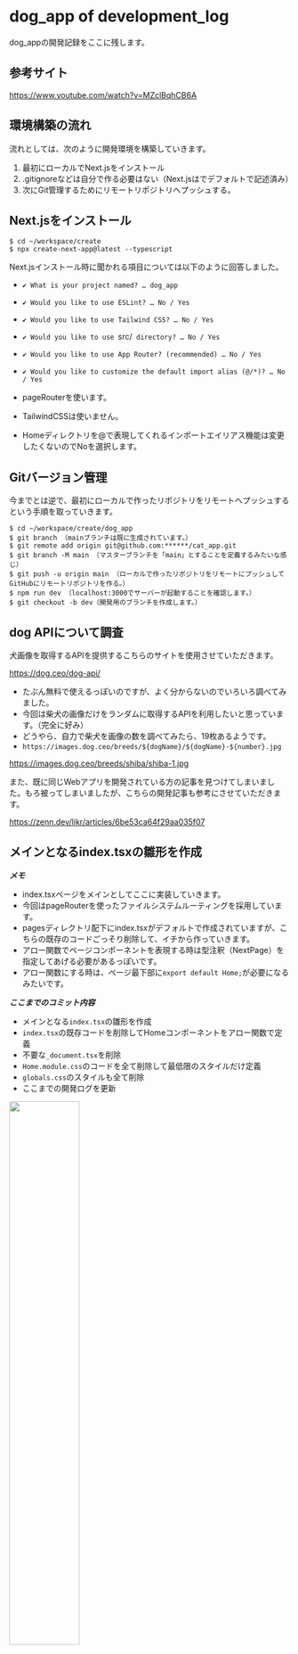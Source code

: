 # dog_app of development_log

dog_appの開発記録をここに残します。


## 参考サイト

https://www.youtube.com/watch?v=MZclBqhCB6A



## 環境構築の流れ

流れとしては、次のように開発環境を構築していきます。

1. 最初にローカルでNext.jsをインストール
2. .gitignoreなどは自分で作る必要はない（Next.jsはでデフォルトで記述済み）
3. 次にGit管理するためにリモートリポジトリへプッシュする。


## Next.jsをインストール

```terminal
$ cd ~/workspace/create
$ npx create-next-app@latest --typescript
```

Next.jsインストール時に聞かれる項目については以下のように回答しました。

- `✔ What is your project named? … dog_app`
- `✔ Would you like to use ESLint? … No / Yes`
- `✔ Would you like to use Tailwind CSS? … No / Yes`
- `✔ Would you like to use `src/` directory? … No / Yes`
- `✔ Would you like to use App Router? (recommended) … No / Yes`
- `✔ Would you like to customize the default import alias (@/*)? … No / Yes`

- pageRouterを使います。
- TailwindCSSは使いません。
- Homeディレクトリを@で表現してくれるインポートエイリアス機能は変更したくないのでNoを選択します。




## Gitバージョン管理

今までとは逆で、最初にローカルで作ったリポジトリをリモートへプッシュするという手順を取っていきます。

```terminal
$ cd ~/workspace/create/dog_app
$ git branch （mainブランチは既に生成されています。）
$ git remote add origin git@github.com:******/cat_app.git
$ git branch -M main （マスターブランチを「main」とすることを定義するみたいな感じ）
$ git push -u origin main （ローカルで作ったリポジトリをリモートにプッシュしてGitHubにリモートリポジトリを作る。）
$ npm run dev （localhost:3000でサーバーが起動することを確認します。）
$ git checkout -b dev（開発用のブランチを作成します。）
```


## dog APIについて調査

犬画像を取得するAPIを提供するこちらのサイトを使用させていただきます。

https://dog.ceo/dog-api/


- たぶん無料で使えるっぽいのですが、よく分からないのでいろいろ調べてみました。
- 今回は柴犬の画像だけをランダムに取得するAPIを利用したいと思っています。（完全に好み）
- どうやら、自力で柴犬を画像の数を調べてみたら、19枚あるようです。
- `https://images.dog.ceo/breeds/${dogName}/${dogName}-${number}.jpg`

https://images.dog.ceo/breeds/shiba/shiba-1.jpg

また、既に同じWebアプリを開発されている方の記事を見つけてしまいました。もろ被ってしまいましたが、こちらの開発記事も参考にさせていただきます。

https://zenn.dev/likr/articles/6be53ca64f29aa035f07


## メインとなるindex.tsxの雛形を作成

***メモ***

- index.tsxページをメインとしてここに実装していきます。
- 今回はpageRouterを使ったファイルシステムルーティングを採用しています。
- pagesディレクトリ配下にindex.tsxがデフォルトで作成されていますが、こちらの既存のコードごっそり削除して、イチから作っていきます。
- アロー関数でページコンポーネントを表現する時は型注釈（NextPage）を指定してあげる必要があるっぽいです。
- アロー関数にする時は、ページ最下部に`export default Home;`が必要になるみたいです。


***ここまでのコミット内容***

- メインとなる`index.tsx`の雛形を作成
- `index.tsx`の既存コードを削除してHomeコンポーネントをアロー関数で定義
- 不要な`_document.tsx`を削除
- `Home.module.css`のコードを全て削除して最低限のスタイルだけ定義
- `globals.css`のスタイルも全て削除
- ここまでの開発ログを更新


<img src="https://qiita-image-store.s3.ap-northeast-1.amazonaws.com/0/3486945/83ec94a4-fb6e-7b80-7ff2-76c689774a7d.jpeg" alt="" width=50% height=50%>


***参考記事***

https://typescriptbook.jp/tutorials/nextjs


## Dog APIを取得する実装

続いて、DogApiによる画像取得の機能を実装します。

### ***柴犬の画像は19枚しかなかった***

- このAPIの使い方がよく分からないので、自力で画像枚数を調べたところ、柴犬画像のidは`1~19`までであることがわかった。
- これをもとに1〜19までのidをランダムで生成する関数`const random`を定義しました。
- いったん`console.log`で出力してみます。
- 場所はいったん、Homeページコンポーネントの外に配置しました。
- メソッド`Math.random`は0未満の小数点以下の数値をランダムで生成するJavaScriptの標準メソッド。
- メソッド`Math.floor`は小数点以下の数値を整数に直すJavaScriptの標準メソッドとなります。
- TypeScriptはJavaScriptの上位互換であるため、素のJavaScript構文も使用できます。
- ただし`var`は現在はあまり使われないようなので、`const`で定義しました。


```tsx
const random = Math.floor( Math.random() * 19 ) + 1;
console.log( random );
```

<img src="https://qiita-image-store.s3.ap-northeast-1.amazonaws.com/0/3486945/9fa9a97f-c1e8-123c-8faa-96c31a017407.jpeg" alt="" width=50% height=50%>

<img src="https://qiita-image-store.s3.ap-northeast-1.amazonaws.com/0/3486945/47bf7b61-2a9d-e95f-6bb3-e8f0dc78fbd0.jpeg" alt="" width=50% height=50%>

- 上記のように、最小値が1、最大値が19までのランダムな数値を取得することができました。
- この変数を、dog apiのURLのid部分に式展開して代入すれば良さそうです。

### ***わかった！URLはこれだ！***

- やはり上記のやり方は違うっぽい。
- このURLがが正しいようだ。
- https://dog.ceo/api/breed/shiba/images/random/1
- URLの`rondom`は文字通りランダムに取得する。
- 最後の`1`は返してくれるJSON情報の数を表しているようだ。
- 返すのはランダムな1枚だけでよいので、`1`とすれば良さそうだ。
- 一旦、先に実装したランダムな数値を返す`Math.random`ロジックはコメントアウトしておきます。


### ***DogApiによる画像取得***

- ボタンを押すとAPIから画像を取得するようにしたい
- まずはbuttonタグにonClick属性を付与し、そこに関数を渡す
- 関数はfetchDogImageとして、APIからURLを取ってくる
- 上記の正しいURLにアクセスすると、APIが叩かれてJSON形式のデータがレスポンスされる。

```json
{
    "message":["https:\/\/images.dog.ceo\/breeds\/shiba\/shiba-13.jpg"],
    "status":"success"
}
```

- レスポンスのJSONデータを`result`変数に代入
- `console.log(result.mesasge[0]);`とすることで、URLだけを抽出できた。


<img src="https://qiita-image-store.s3.ap-northeast-1.amazonaws.com/0/3486945/7ae155cf-771b-9da8-ef36-afac5b1f72ea.jpeg" alt="" width=50% height=50%>



***ここまでののコミット内容***

- 未使用のコンポーネントの`import文`を削除
- `DogApi`による画像URLの取得機能を実装
    - 関数`fetchDogImage`を定義
    - ランダムな数値を取得する`Math.random`ロジックは一旦コメントアウト


<br>

### ***handleClick関数を定義***

- `onClick`属性から渡す関数を`fetchDogImage`から`handleClick`に変更します。
- 新たに定義した`handleClick`の中で`fetchDogImage`を呼び出すようにします。
- 最初から`handleClick`で定義しても良い気はするけれど、まぁ、これまでに学習した通りにやります。
- たぶん、このようにする理由としては、Clickに対するイベント処理と、画像を取得するというイベント、それぞれの役割を明確に分ける意味合いが強いというと思います。
- 定義する場所は、一旦、ページコンポーネント`Home`の外側に記述しておきます。
- 本来は中の方が良さそうだけれど、一旦、`fetchDogImage`と同じ場所に定義しておきます。必要なら後でリファクタリングします。
- `console.log(result.message[0]);`としていた`fetchDogImage`の出力をコメントアウトします。
- コメントアウトした代わりに、`return result.message[0];`として結果を返すだけにして、出力は`handleClick`のほうに記述します。
- 一旦、こんな感じに仕上がりました。


```typescript
const fetchDogImage = async () => {
  const res = await fetch("https://dog.ceo/api/breed/shiba/images/random/1");
  const result = await res.json();
  // console.log(result.message[0]);
  return result.message[0];
};

const handleClick = async () => {
  const dogImage = await fetchDogImage();
  console.log(dogImage);
};

const Home: NextPage = () => {
  return (
    <div className={styles.container}>
      <h1>今日のHACHI</h1>
      <img src="https://images.dog.ceo/breeds/shiba/shiba-1.jpg" alt="shiba image" />
      <button onClick={handleClick}>ワンワン !</button>
    </div>
  );
};
```

- なお、`async`や`await`といったメソッドはJavaScriptの機能。
- 使い方については、こちらの記事が参考になりました。


https://www.sejuku.net/blog/69618


***ここまでののコミット内容***

- 【Add】DogApiによる画像URLの取得機能を実装02
  - `handleClick`関数を定義
  - `onClick`の渡す関数を`fetchDogImage`から`handleClick`に変更
  - ここまでの開発記録を更新


<br>

### ***APIによる画像取得の関数にTypeScriptで型を指定する***

- `fetchDogImage`に対して、TypeScriptで型を指定します。
- この実装は、TypeScriptの特長を生かして静的型付けをすることで、保守性・セキュリティ性を高める意味があります。
- まずは`interface SearchDogImage `という関数を定義し、そこに`キー`と`データ型`を記述していきます。
- 場所はページコンポーネント関数の外側上に配置します。
- ここで定義して`SearchDogImage`は`Generics(ジェネリックス)`と呼ばれ、複数のデータ型を含んだお手製の関数として利用できます。
- `fetchDogImage`のアロー関数の引数?にPromiseメソッドを記述します。
- そして`<SearchDogImage>`とすることで、その関数で定義されたデータ型のものだけを呼び出せるように制限を設けることができます。
- このように記述することで、コンパイル〜ブラウザ出力となる前にエラーに気づけるようになる、といったメリットが生まれます。


```typescript
interface SeachDogImage {
  message: string;
  status: string;
}

const fetchDogImage = async (): Promise<SeachDogImage> => {
  const res = await fetch("https://dog.ceo/api/breed/shiba/images/random/1");
  const result = await res.json();
  return result.message[0];
};
```

***ここまでののコミット内容***
- 【Add】DogApiによる画像URLの取得機能を実装03
  - 型注釈`interface SearchDogImage`を定義
  - `fetchDogImage`関数に`Promise`型でジェネリックス`SearchDogImage`を指定
  - ここまでの開発記録を`development_log.md`に追記

<br>

### ***ボタンクリックの度にAPIで画像を取得 & 出力する実装***

- 状態変数を取り扱うためのReact機能`useState`をここで扱います。
- `useState`の使い方については、こちらの記事が大変参考になりました。

https://zenn.dev/pu_ay/articles/99df8c9175a5f0


- ボタンを押すたびにAPI取得した画像を更新出力する実装します。
- まずはreturn文の`<img src>`タグに状態変数`dogImageUrl`を定義します。

```tsx
<img src={dogImageUrl} alt="shiba image" />
```

- `React`関数の`useState`を定義します。（これはuseStateを記述すると自動補完されます。）
- 記述する場所はページコンポーネント関数の内部です。（ただし、return文の中に直接ロジックを記述するのはNGです。）
- `useState`の引数はいったん空の状態で実装しておきます。（のちに実装するSSRを実現する際にココの第二引数の空配列に変数を記述する予定です。）
- `useState`の引数の中身をを一旦、空の状態にしておく際は、ダブルクォーテーション`（""）`をつけないとエラーになるので注意が必要です。

```tsx
import { useState } from "react";

//　中略

const [dogImageUrl, setDogImageUrl] = useState("");
```

- 最後に、ボタンを押した時に状態変化する配列の変数`setDogImageUrl`に対して、取得した画像`dogImageUrl`を代入して呼び出すよう、`handleClick`関数に記述していきます。


```tsx
const handleClick = async () => {
  const dogImage = await fetchDogImage();
  setDogImageUrl(dogImage);
};
```


***エラーが発生***

- この実装をしているときにエラーが発生。
- ボタンをクリックすると画像が出力されるはずがエラー表示がでてChromeから怒られてしまいました。

```console
VM406 index.tsx:16 Uncaught (in promise) 
ReferenceError: fetchDogImage is not defined
```
- 理由は先に実装していた関数の記述場所が問題だったようです。
- はじめはページコンポーネント関数`Home`の外側に記述していたのですが、それだとダメっぽいです。
- 画像を取得する`fetchDogImage`と、クリック時の挙動を指示する`handleClick`。
- それぞれの関数を、`Homeコンポーネントの中`に記述してあげることで、無事に画像取得ができました。
- これまで、Chromeのコンソール上でしか、挙動を確認していなかったのが理由なのか、この実装をやるまで気付きませんでした。
- 以下のようにコードの記述場所を修正してことなきを得ました。

```tsx
const Home: NextPage = () => {
  const [dogImageUrl, setDogImageUrl] = useState("");

  const fetchDogImage = async (): Promise<SeachDogImage> => {
    const res = await fetch("https://dog.ceo/api/breed/shiba/images/random/1");
    const result = await res.json();
    return result.message[0];
  };
  
  const handleClick = async () => {
    const dogImage = await fetchDogImage();
    // console.log(dogImage);
    setDogImageUrl(dogImage);
  };
  
  return (
    <div className={styles.container}>
      <h1>今日のHACHI</h1>
      <img src={dogImageUrl} alt="shiba image" />
      <button onClick={handleClick}>ワンワン !</button>
    </div>
  );
};

export default Home;
```

<img src="https://qiita-image-store.s3.ap-northeast-1.amazonaws.com/0/3486945/8bf9fd3a-537b-77d5-a620-fa6e206d2f52.jpeg" alt="" width=50% height=50%>

この状態から、ボタンを押すと、、、
こうなります。

<img src="https://qiita-image-store.s3.ap-northeast-1.amazonaws.com/0/3486945/6d7d871c-d2e2-153c-b40e-58c0258f7b5c.jpeg" alt="" width=50% height=50%>

- ひとまず、画像の出力まで成功しました。
- ここでコミット・プルリクエストをしておきます。



### デプロイ先のVercelでエラーが発生


```
Type error: Argument of type 'SeachDogImage' is not assignable to 
parameter of type 'SetStateAction<string>'.
```

```
型エラー: 'SeachDogImage' 型の引数は、'SetStateAction<string>' 型の
パラメータに割り当てることができません。
```


<img src="https://qiita-image-store.s3.ap-northeast-1.amazonaws.com/0/3486945/5e4294d1-4cd4-faab-1d3d-3a3348b0ebba.jpeg" alt="" width=50% height=50%>


この問題については別記事としてまとめました。

https://qiita.com/ym0628/items/6b17d441d48716ccce02

<br>

## `SSR（サーバーサイドレンダリング）`を使い、サイトのロード時にもAPIを走らせ画像を出力する

- ここまでに、ボタンクリックを発火タイミングとした画像取得・出力のイベントを実装することができました。
- しかしながら現状、index.tsxページが読み込まれた段階では、ボタンをクリックしていないので、画像は出力されません。

<img src="https://qiita-image-store.s3.ap-northeast-1.amazonaws.com/0/3486945/4bbf3830-9e8a-4f0c-9a62-15405b144503.jpeg" alt="" width=50% height=50%>

- ページアクセス時に固定の画像を置くこともできますが、今回はページロード・リロード時にもAPIが走るように実装していきます。
- せっかくNext.jsフレームワークを使っているので、特長のひとつでもあるサーバーサイドレンダリング（SSR）機能を用いていきます。


<br>

順番としてはこんな感じで行っていきます。

:::note warn
- `SSR`で`getServerSideProps`関数を実装
- `IndexPageProps`と命名した`interface`を実装
- `Home関数コンポーネント`に`initialCatImageUrl`を指定し、リロード時にAPIが走るように実装
:::


<br>

### `SSR`で`getServerSideProps`関数を実装


- まずはNext.jsが提供するメソッド`getServerSideProps`を定義します。
- 場所はHomeページコンポーネントの外側に記述します。今回は、最下部付近に実装しました。

```tsx
export const getServerSideProps: GetServerSideProps = async () => {};
```

- なお、`export`をつけないといけない理由はよく分かりません🙇
- `GetServerSideProps`を記述すると、自動的に`import {  GetServerSideProps, NextPage } from "next";`が補完されます。
- `GetServerSideProps`はこれだけで一種の型なのだそうです。


https://www.commte.co.jp/learn-nextjs/getServerSideProps


### `interface`で`GetServerSideProps`に渡すデータ型を指定する

- 続いて先にもやった通り、SSRにも型付けを行っていきます。命名は`IndexPageProps`とします。
- これもジェネリクスと言える、、、、のだと思います。
- `GetServerSideProps`の後につづけて`<IndexPageProps>`と記述することで、ジェネリクスの型が引数みたいに渡され、`IndexPageProps`で定義したデータ型だけを受け付けるvalidationみたいなものが出来上がる、、、みたいなニュアンスで覚えておきます。🙇

```tsx
export const getServerSideProps: GetServerSideProps<
  IndexPageProps
> = async () => {
 // ここに実行したいイベント処理を記述します。
};
```

- そして定義したジェネリクス型にはこのように記述し、string型のみを受け取るように指定します。
- データ型のキー命名は`initialDogImageUrl`としました。
- 先に行った`interface SearchDogImage`と同じ要領です。

```tsx
interface IndexPageProps {
  initialDogImageUrl: string;
}
```

### `getServerSideProps`関数にイベント処理を記述する

- ここまでできたら、土台が出来上がりみたいな感じです。
- 定義した`getServerSideProps`に対して先と同じように画像を取得（フェッチ）してくる構文を記述します。
- これは先に実装した`handleClick`に記述したやつをコピペでOK。

```tsx
export const getServerSideProps: GetServerSideProps<IndexPageProps> = async () => {
  const dogImage = await fetchDogImage();
```
- ただし、上記で画像をフェッチしてきただけではブラウザには何も映りません。
- return文を記述する必要があります。
- 書き方には決まりがあり、`props: {};`と記述する必要があるそうです。
- そして、`IndexPageProps`で定義した変数`initialDogImageUrl`をここで持ってきて、フェッチ画像`dogImage`を代入すればOKです。
- 以下のようになりました。


```tsx
interface IndexPageProps {
  initialDogImageUrl: string;
}

//中略
// Run API even when page loads with SSR
export const getServerSideProps: GetServerSideProps<IndexPageProps> = async () => {
  const dogImage = await fetchDogImage();
  return {
    props: {
      initialDogImageUrl: dogImage,
    },
  };
};
```

- と、これで完成したかのように見えますが、これだとうまくいきません。

<img src="https://qiita-image-store.s3.ap-northeast-1.amazonaws.com/0/3486945/07282db6-7217-72ec-43b0-004d96f8c9fa.jpeg" alt="" width=50% height=50%>


<br>

### `Home関数コンポーネント`に`initialCatImageUrl`を指定し、リロード時にAPIが走るように実装

- 今回は、サイトがレンダリングされたタイミングで、handleClickと同じように画像を出力したいので、SSRで`getServerSideProps`を定義し、それに対応した型`IndexPageProps`を定義し、最終的に`initialDogImageUrl`という変数に`dogImage`を代入しました。
- これらを最後にどうするかというと、ページ出力元であるページコンポーネント関数`Home`にこれらの関数を渡してあげなければならないのです。
- 修正前と修正後をコードを記載します。


```tsx
//修正前
const Home: NextPage = () => {
  const [dogImageUrl, setDogImageUrl] = useState("");
  
  //中略
};
```

```tsx
//修正後
const Home: NextPage<IndexPageProps> = ( {initialDogImageUrl} ) => {
  const [dogImageUrl, setDogImageUrl] = useState(initialDogImageUrl);
  
  //中略
};
```

<br>

### その他修正〜`fetchDogImage`関数をページコンポーネントの外側に配置〜

- なぜか、上記実装では`fetchDogImage`が`getServerSideProps`で読み取ってくれませんでした。
- 結論からいうと、`fetchDogImage`関数を、これまでページコンポーネント関数`Home`の内側に記述していたのですが、それが良くなかったようです。

```diff_tsx
interface IndexPageProps {
  initialDogImageUrl: string;
}

+ const fetchDogImage = async (): Promise<string> => {
+   const res = await fetch("https://dog.ceo/api/breed/shiba/images/random/1");
+   const result = await res.json();
+   return result.message[0];
+ };

const Home: NextPage<IndexPageProps> = ( {initialDogImageUrl} ) => {
  const [dogImageUrl, setDogImageUrl] = useState(initialDogImageUrl);
```


- ページコンポーネントの外側に配置を移したら、うまくSSRが実行され、サイトのアクセス・リロードの時にもAPIが走って画像が動的に出力されるようになりました。


<img src="https://qiita-image-store.s3.ap-northeast-1.amazonaws.com/0/3486945/d7696a47-6cc6-bb43-21ea-19797e957e44.jpeg" alt="" width=50% height=50%>

- 以上で、Webアプリケーションの実装はおおむね完成しました。
- ここまで実装したメインページ`~/pages/index.tsx`のソースコード全体を掲載します。

```tsx
// ~/pages/index.tsx

import { Inter } from "next/font/google";
import styles from "@/styles/Home.module.css";
import {  GetServerSideProps, NextPage } from "next";
import { useState } from "react";

const inter = Inter({ subsets: ["latin"] });

// interface SearchDogImage {
//   message: string;
//   status: string;
// }

interface IndexPageProps {
  initialDogImageUrl: string;
}

const fetchDogImage = async (): Promise<string> => {
  const res = await fetch("https://dog.ceo/api/breed/shiba/images/random/1");
  const result = await res.json();
  return result.message[0];
};

const Home: NextPage<IndexPageProps> = ( {initialDogImageUrl} ) => {
  const [dogImageUrl, setDogImageUrl] = useState(initialDogImageUrl);

  const handleClick = async () => {
    const dogImage = await fetchDogImage();
    setDogImageUrl(dogImage);
  };
  
  return (
    <div className={styles.container}>
      <h1>今日のHACHI</h1>
      <img src={dogImageUrl} alt="shiba image" />
      <button onClick={handleClick}>ワンワン !</button>
    </div>
  );
};

// Run API even when page loads with SSR
export const getServerSideProps: GetServerSideProps<IndexPageProps> = async () => {
  const dogImage = await fetchDogImage();
  return {
    props: {
      initialDogImageUrl: dogImage,
    },
  };
};

export default Home;
```

- 以上で柴犬の画像を出力する個人開発Webアプリ開発の本編は終了となります。

<br><br><br>


## 追加機能とリファクタリングとスタイリングを考える

- 続いては、これまで学んだ技術の中から、やってみたいことにチャレンジしていきます。
- 具体的には、`リファクタリング`と、`CSS`による`スタイリング`です。
- Reactの自己学習で学んだ`コンポーネント化による保守性の維持`、`useCallback`などのパフォーマンス向上の機能が使えるかなど。そしてスタイルにおいては、`CSS module`を用いて、もう少し凝った見た目にチャレンジしていきます。

<br>


### これから挑戦してみたい事をまとめる

追加したい機能やリファクタリング内容、スタイリングのグレードアップなど、やりたい事について一旦、まとめておきます。

<br>

- ***追加機能***
    - indexページにアクセスした時に、いい感じのロゴマークを最初に出してみたい。
    - 柴犬画像のAPIだけでなく、秋田犬の画像取得するページ`~/pages/akita.tsx`を作成

<br>

- ***リファクタリング***
    - ボタンクリックのイベント処理`handleClick`に対して`useCallback`を適用する。
    - https://dog.ceo/api/breed/akita/images/random/1
    - index.tsxページのreturn文のスタイルをコンポーネントで分けて保存する。
    - 柴犬・秋田犬に関するスタイルを `components` ディレクトリにまとめる。

<br>

- ***スタイリング***
    - レスポンシブデザインを適用させる。
    - 画像取得ボタンのデザインをもう少しリッチにしたい。
    - 柴犬ページの背景色、秋田犬ページの背景色をuseEffectで切り替える。

<br>


### 自分の作ったコードに対して、`useCallback`を使い`パフォーマンス向上のリファクタリング`ができるか？

- コンポーネント外の場所にイベントを処理を書く場合、引数に渡す変数が多くなりがち。
- よって、コンポーネントの内側（return文の直上）にイベント処理のコードを書きたいのですが、、、。
- それだと、ページが再レンダリングされた時、メソッドも再生成されてしまい、パフォーマンスが比較的悪くなるというデメリットがある。
- それを回避したい場合は、`useCallBack`という`Reactがサポートする機能`を使ってあげる事で、再レンダリング時の無駄なメソッド再生成を防ぐ事が出来る。
- `React`学習をこれまでやってきたなかで`useCallback`について学んできたので、実際に個人開発で使ってみたいと思いました。
- しかし、今回作成している画像をAPIで取得するというWebアプリケーションにおいては、その使い所があるのかは、イマイチ分からないです。
- これは自身のネットワークに対する基礎知識が不足するところであり、恥ずかしい限りだが、いろいろ調べたり、試したりしてみたいと思います。
- 自分の現状のコーディング上、Homeページコンポーネント内部に実装しているイベント処理は`handleClick`です。
- このイベント処理に対して`useCallback`を使って余計な際レンダリングを防ぐリファクタリングができるか試してみます。


<br>

- 現在、index.tsxページにアクセすると、もろもろのファイルが読み込まれます。これ自体は普通。

<img src="https://qiita-image-store.s3.ap-northeast-1.amazonaws.com/0/3486945/3383eb9e-68f3-097b-1e5c-478bd2d3b0cb.png" alt="" width=50% height=50%>

- APIで画像を取得するボタンを押すと、、、

<img src="https://qiita-image-store.s3.ap-northeast-1.amazonaws.com/0/3486945/94910a40-aaa2-db54-9243-b26ab623a8d8.png" alt="" width=50% height=50%>

- 画像URLだけが呼び出される感じになっています。

<br>

### 読み取り速度を確認

- useCallbackなし

<img src="https://qiita-image-store.s3.ap-northeast-1.amazonaws.com/0/3486945/943d464d-890d-bcf7-78b9-2149b6a44ff9.png" alt="useCallbackなし" width=50% height=50%>


- useCallbackあり

<img src="https://qiita-image-store.s3.ap-northeast-1.amazonaws.com/0/3486945/29bc4d3f-4ac0-d110-ae0b-a93e38d67066.png" alt="useCallbackあり" width=50% height=50%>


- うーん、、、。さほど良い影響を与えると思えなくもないですが、よく分かりません。
- 一応こんな感じにコーディングしてみたのですが、これで合っているのか分からない。。。
- useCallbackの第二引数の空配列には何かいれないと意味がないと思っているのですが、どうなんでしょうか。。。

```tsx
import { useCallback, useState } from "react";

// 中略

  const handleClick = useCallback( async () => {
    const dogImage = await fetchDogImage();
    setDogImageUrl(dogImage);
  }, []);
```



<br>

### `useCallback`いらねぇんじゃね？

- useCallback必要なさそうな気もします。。。
- このAPIを叩くhandleClickでは画像を引っ張ってくるだけですし、、、。
- 現状、ヘッダーやフッターなどは実装していないため、他にレンダリングするコンポーネントもない状況。
- 結論、useCallbackを使うほどの実装はないよなぁ、、、と考えました。
- 一旦、上記コードで先に進めることにします。


<br>

### 追加機能を実装

- 柴犬画像のAPIだけでなく、秋田犬の画像取得するページ`~/pages/akita.tsx`を作成してみます。
- `useEffect`を用いて柴犬ページと秋田犬ページとで、背景色を変えます。
- それぞれのページに遷移するリンクを設置します。
- 画面遷移として、トップページindex.tsxをSHIBAの画像出力ページではなく、サイトトップとしての役割に置き換えます。
- index.tsx => トップページとして、SHIBAページとAKITAページへのリンクを置く
- 追加の遷移先としてshiba.tsxとakita.tsxファイルを作成
- 上記のようにした後に、リファクタリングとして各種コンポーネントやHooksに切り出します。

<br>

***useEffectで背景色をベージュに変更その他***

- `indexページにuseEffectで背景色を定義`
- `h1タグのタイトルを「SHIBA」に変更`
- `コメントアウトしていたhandleClick 関数を削除`



いったん、この内容でコミットしておきます。

<br>

***Headerコンポーネントを作成しリンクを設置***

- Headerと命名するコンポーネントを作成します。中身は各ページへのリンク群です。
- indexページに秋田犬ページへのリンクボタンを設置


:::note warn
LinkコンポーネントはNext.jsの機能であり、Reactではないので注意。
:::

参考になった動画はコチラ

https://www.youtube.com/watch?v=qrF3AbAx_9c&list=PLwM1-TnN_NN6fUhOoZyU4iZiwhLyISopO&index=6

**<font color="Orange">動画07分14秒から</font>**

- まずはヘッダーリンクを作成していきます。
- CSSスタイリングでかなり苦戦したが、何とか意図するものはできました。
- 以下がコミットしたコード。

```tsx
// Header.tsx

import Link from "next/link";
import styles from "@/components/Header.module.css";

const Header = () => {
  return (
    <header className={styles.header}>
      <Link href="/">SHIBA</Link>
      <Link href="/akita">AKITA</Link>
    </header>
  );
}

export { Header }
```

:::note alert
ここでめちゃめちゃ躓きました💧
- `const Header = () => {}`のように、アロー関数で表現する時は、関数の外、最終行あたりに`export`文を入れないとエラーになるので注意。
- `Link`コンポーネントは`import Link from "next/link";`としないと使えないので注意。
:::



```css
/* components/Header.module.css */

.header {
  border-bottom: 1px, sienna;
  width: 100%;
  display: flex;
  justify-content: center;
  align-items: center;
  
}

.header a {
  display: inline-block;
  color: brown;
  padding: 5px 12px;
  text-decoration: none;
  transition: background-color .50s;
}

.header > a:hover {
  background-color: lightblue;
}
```

:::note alert
- `border-bottom: 1px, sienna;`の箇所はたぶん設置場所を間違えている気がするので、後で直します。
- 今回は.headerクラスを命名したのですが、一口にheaderクラスといっても、その中の子要素としてaタグが使われていたりします。
- 親である`.header`に対して`:hover`を適用させようとしても、行全体、すなわち`.header`クラスの全体に対してhoverが当たってしまい、変な感じになってしまいました。
- 上記のように、classの親子関係を理解しておかないと、スタイルが当たらなくて沼にハマってしまうので肝に銘じておきます。
:::


```tsx
import { Header } from "@/components/Header";

// 中略

  return (
    <div className={styles.container}>
      <Header />
      <h1>今日のSHIBA</h1>
      <img src={dogImageUrl} alt="shiba image" />
      <button onClick={handleClick}>ワンワン !</button>
    </div>

// 中略
```

:::note alert
`<Header />`の配置場所によってスタイルが当たらないことがあるので注意
:::


<br>

***pages/akita.tsxファイルを作成***

続いて、新たに秋田犬のページを作成します。主に以下のような事を実施します。

- indexページをコピペしてakita.tsxファイルを作成
- 秋田犬の画像を同じ要領で取得できるように、akita.tsxのコードを修正
- akita.tsxファイルのCSSmoduleを作成してスタイルを実装


<br>

`index.tsx`のコードをそのまま`akita.tsx`に丸コピし、以下のような箇所を修正していきます。

- `fetchDogImage`の取得するURLを変更
- `https://dog.ceo/api/breed/akita/images/random/1`
- `h1`のテキストを`今日のAKITA`に変更
- `useEffect`で実装した背景色を`lightblue`に変更
- ページコンポーネントの命名を`Home`から`Akita`に変更
- CSSモジュールのインポート文を`Akita.module.css`に変更

もっと関数の命名とかを変更しなきゃいけないのかと思っていたのですが、上記の微修正のみでほぼ希望の挙動になってくれて、ホッとしました😌

<br>

- なお、CSSは`Akita.module.css`を作成し、中身は`Home.module.css`をそのまま丸コピしていけました。
- また、スタイルのインポート文は`import styles from "@/styles/Akita.module.css";`に変更しました。
- これでコミットしておきます。




***ヘッダーのホバー時の色がAkitaページでは背景色とかぶってしまう***

- ヘッダーのホバー時の色がAkitaページでは背景色とかぶってしまうので、ここは変えないといけないですね。
- 背景色に応じて、ホバーの色をlightblueとbeigeを逆転させるような実装がしたいなぁとは思ったのですが、良いアイデアが浮かびません。
- 別のCSSmoduleを作成してSHIBAページとAKITAページでそれぞれのCSSをインポートする、くらいの方法しか思いつきません。それで良いのだろうか、、、。
- いや、ちょっと面倒なので、`hover`の色を変えちゃいます。
- ここは別途コミットしておきました。

<br>

## 次にやることを考察

次にやりたいこと。やるべき事を考察します。

:::note warn
* `Googleフォント`が読み込まれていないので修正する
* `index.tsx`を`shiba.tsx`に変更する。
* `Home.module.css`を`Shiba.module.css`に変更する
* 別途`index.tsx`ページを用意する。
* 新たに作成した`index.tsx`ページにちょっとしたいい感じのデザインを実装する。
* Headerのナビゲーションリンクを分割配列？分割代入？して、mapメソッドで回す。
* `HeadLine.tsx`コンポーネントを作成し、見出し「今日のSHIBA」と「今日のAKITA」を出し分ける。
* カスタムフックを使って`BgColor`の出し分けるロジックをコンポーネント化する。
* カスタムフックを使って`SHIBAページ`と`AKITAページ`両方で使っているロジック群をまとめる。
:::


### リファクタリングでの参考になる講座

https://www.youtube.com/watch?v=tcQCSwL7eGI&list=PLwM1-TnN_NN6fUhOoZyU4iZiwhLyISopO&index=18&t=490s

**<font color="Orange">動画17分49秒から 👆 </font>**

- リファクタリング後の完成形が確認できます。
- 綺麗なコード設計が確認できてとても参考になりました。

<br>

<img src="https://qiita-image-store.s3.ap-northeast-1.amazonaws.com/0/3486945/20a0fe90-6971-8bf3-3c09-93fbbc903070.png" alt="" width=50% height=50%>


<br><br>

https://www.youtube.com/watch?v=Ai9rMk5QbOo&list=PLwM1-TnN_NN6fUhOoZyU4iZiwhLyISopO&index=4

**<font color="Orange">動画07分09秒から 👆 </font>**

- ページのHeadlineタイトル（見出し）を動的に出し分けるためのコンポーネント化
- そしてpropsの技術がわかりやすく解説されています。

<br>

https://www.youtube.com/watch?v=OTF2auzlBV0&list=PLwM1-TnN_NN6fUhOoZyU4iZiwhLyISopO&index=15

**<font color="Orange">動画10分05秒から 👆 </font>**

- カスタムフックを使って関数群をまとめたりする技術がわかりやすく解説されています。
- またコンポーネントにするか、カスタムフックにするかの使い所の違いについても解説されています。
- Hooksにはルールがあります。
    - 必ずページコンポーネント関数のreturn文の前（トップレベル）で呼び出してください。
    - React関数以外では呼び出さないでください。（素のJavaScriptの関数で呼び出してはいけない）
    - 関数の命名は必ず`use`から始めなければなりません。
    - 逆に、JavaScriptで`use`と使ってしまうと、Reactなのか区別がつきにくくなってしまうので、JavaScript関数の命名では`use`は使ってはいけません。

<img src="https://qiita-image-store.s3.ap-northeast-1.amazonaws.com/0/3486945/cf7febba-9434-7f05-0f18-41d4c6bcb387.png" alt="" width=50% height=50%>

<br><br>


## リファクタリングを開始

上記でまとめたリファクタリング内容を元に、実装を開始していきます。

<br>

### `indexページ`を`shibaページ`に変更

TOPページを別に作りたいので、現在のindexページをshibaページとし、それに応じたルーティングやリンク遷移先を変更していきます。

- `index.tsx` => `shiba.tsx`
- `Home.module.css` => `Shiba.module.css`


```tsx
// shiba.tsx

import styles from "@/styles/Shiba.module.css";

// 中略

const Shiba: NextPage<IndexPageProps> =

// 中略

export default Shiba;
```

```tsx
// Header.tsx

 <Link href="/shiba">SHIBA</Link>
```

<br>

### `Googleフォント`が読み込まれていないので修正する

- `Googleフォント`が読み込まれていないので修正します。
- 参考になった公式ドキュメントや外部サイト記事をここに掲載しておきます。

https://nextjs.org/docs/pages/building-your-application/optimizing/fonts#apply-the-font-in-head

https://zenn.dev/hayato94087/articles/f6557abbd6d079

https://fonts.google.com/variablefonts#font-families

https://chuckwebtips.hatenablog.com/entry/2022/11/09/193441


- 全てのページにフォントを適用させたいので、親である`pages/_app.tsx`にgoogleフォントを読み込む定義を実装します。
- ポイントとしては、_app.tsxに定義すること
- 可変フォントというのが推奨されているということ。
- 公式ドキュメントの通りに実装しておけばとりあえずOK。

```tsx
// pages/_app.tsx

import "@/styles/globals.css";
import type { AppProps } from "next/app";
import { Inter } from 'next/font/google'
 
const inter = Inter({ subsets: ['latin'] })
 
export default function App({ Component, pageProps }: AppProps) {
  return (
    <main className={inter.className}>
      <Component {...pageProps} />
    </main>
  )
}
```

***追記***

- SPAの場合に、各tsxファイルでGoogleフォントを呼び出す文は、おそらく不要です。
- `_app.tsx`で全ページに適用するように指定しているため。
- そのため、`shiba.tsx`と`akita.tsx`にて定義していた`const inter`文を削除しました。



<img src="https://qiita-image-store.s3.ap-northeast-1.amazonaws.com/0/3486945/e61b21d6-5412-3943-63ab-84372c013e16.jpeg" alt="" width=50% height=50%>


<br><br>

### 新たに`index.tsx`ページを用意する

- 以前のindexページはshiba.tsxに変更してルーティングも別に用意したため、ルートページが無い状態です。
- なので改めてindexページを作ります。
- 何かいい感じのデザインを当てたいのですが、それはまた後でやるとして。
- ひとまずは箱だけ用意する感じにします。
- `$ touch index.tsx`
- `$ touch Home.module.css`
- フリー素材のイラストをDLして、`public`ディレクトリ配下に保存します。
- ひとまずこんな感じで実装できました。


```tsx
import styles from "@/styles/Home.module.css";
import { Header } from "@/components/Header";
import Image from "next/image"

const Home = () => {
  return (
    <div className={styles.container}>
      <Header />
      <h1>今日のDOG</h1>
      <Image
        src="/dog.png"
        alt="dog image"
        width={300}
        height={300}
        priority
      />
    </div>
  );
};

export default Home;
```

<img src="https://qiita-image-store.s3.ap-northeast-1.amazonaws.com/0/3486945/438a83e3-d20d-cf28-f572-22c56231cdc8.jpeg" alt="" width=50% height=50%>


- これもたぶん、コンポーネント化してそこから呼び出すみたいな感じにするのが良さそうです。
- 後でやるとして、ひとまずはこれだけにしておきます。
- 素の`img`プロパティを使うより、`next/image`を使用する事が推奨となっているようです。
- こちらも`Next.js公式ドキュメント`に実装の仕方が解説されていました。

https://nextjs-ja-translation-docs.vercel.app/docs/basic-features/image-optimization#local-images


<br><br>

### 他にリファクタリングできる項目をピックアップ

そのほかにリファクタリングできそうな要素をピックアップしていきます。


<br>

***コンポーネント関連のリファクタリング***

:::note warn
- `<h1>`タグのタイトルをコンポーネント`<Headline />`としてまとめます。
- `<img>`タグ、`<button>`タグの塊を`<Main />`コンポーネントとしてまとめます。
- 最終的にコンポーネントは`Header`、`Headline`、`Main`の3つにまとめることができそうです。
- さらに、Header.module.cssとHeader.tsxファイルをまとめて`Header`ディレクトリを生成してその中に移します。
- なのでルートディレクトリからだと`~/components/Header/Header.module.css`と`~/components/Header/index.tsx`というディレクトリ構造にすることで、コンポーネントディレクトリをさらに綺麗にまとめることができそうです。
- また、`Header.tsx`というファイル名ではなく、`index.tsx`と命名を共通化しても多分大丈夫だと思うので、コンポーネント化ファイルは`index.tsx`で共通化します。
:::


<br>

***カスタムフックとしてまとめるリファクタリング***

:::note warn
- `useEffect`で実装した背景色を変えるロジックをカスタムフック専用の`hooks`ディレクトリを作り、その配下にまとめます。
- 背景色ということなので命名は`BgColor`という名前で良いでしょう。
- `handleClick`も複数のページで作られているロジックなのでカスタムフックにしたいですが、ページコンポーネント関数の外側に配置している`fetchDogImage`関数も関わっているものなので、できるかどうかはまだ分かりませんが、一応検討しておきます。
:::


<br>

***デザイン関連の改善***

:::note warn
- ボタンのデザインがちょっと簡素すぎるので、もう少し凝ったデザインにします。
- トップページに遷移してきた時、何かいい感じのアクションをつけたいと思っています。（これは余裕があったらやります。）
:::

残りはざっとこんな感じになります。
早速やっていきます。

<br>

### Headerコンポーネントのリファクタリング

以下、ディレクトリのまとめ、およびコードン軽微な加筆・修正を行いました。

- `Header`ディレクトリを作成し、配下にHeader関連2ファイルを移行
- `Header.tsx`を`index.tsx`に命名を変更
- ヘッダーのリンク先に`HOME`を追加
- `Header`リファクタリングの記録をmdファイルに追記


<br>

### 見出しを`Headline`と名付けてコンポーネント化

componentsディレクトリ配下は、こんな感じの構造にしようと思います。

```terminal
- components
    - Headline
        - Headline.module.css
        - index.tsx
```



props引数に入れて、出し分け出来るようにしようと思います。


```typescript
// components/Headline/index.tsx

import styles from "@/components/Headline/Headline.module.css";

const Headline = (props) => {
  console.log(props);
  return (
    <div>
      <h1 className={styles.title}>
        {props.title}
      </h1>
    </div>
  );
}

export { Headline }
```

:::note alert
上記では、このようなエラーが出ました。

`Parameter 'props' implicitly has an 'any' type. TS7006`

Reactの構文を.tsxファイル、すなわち TypeScriptで書こうとしていることに起因していると思われる？ようです。

`props`に対して型を指定してあげることでエラーを解消させることができました。

以下のように修正しました。👇👇
:::


```tsx
import styles from "@/components/Headline/Headline.module.css";

type Props = {
  title: string
}

const Headline = (props: Props) => {
  return (
    <div>
      <h1 className={styles.title}>
        {props.title}
      </h1>
    </div>
  );
}

export { Headline }
```

***参考サイト***

https://teratail.com/questions/224820


<br>

コンポーネントを親で呼び出す時はこんな感じで良いと思います。

```tsx
// index.tsx
<Headline title="今日のDOG" />

// shiba.tsx
<Headline title="今日のSHIBA" />

// akita.tsx
<Headline title="今日のAKITA" />
```

<br>


### Headline周りの`CSS Module`を修正

- HeadlineのCSSがうまく聞いていなかったので修正
- また、Headlineに共通化したCSSスタイルの記述`.container h1 {}`を、Home.module.cssなどの親CSSファイルから削除しました。

```diff_css
/* Headline.module.cssを修正 */

- .title h1 {
+ .title {
   margin-bottom: 15px;
 }
```

```diff_css
/* Home.module.cssからh1のスタイルを削除 */
/* Shiba.module.cssからh1のスタイルを削除 */
/* Akita.module.cssからh1のスタイルを削除 */

.container {
  display: flex;
  flex-direction: column;
  align-items: center;
  justify-content: center;
  height: 100vh;
}

-  .container h1 {
-    margin-bottom: 15px;
-   }

.container button {
  margin-top: 20px;
}
```

- これでHeadlineコンポーネントのスタイリング共通化がうまくできたと思います。

<br>


### 画像出力ボタンのスタイルをまともにする

- 現状、ボタンをスタイルがダサいので、まともな感じにしたいです。
- 追加でCSS moduleでボタンに装飾を施します。

```css
/* Shiba.module.css */
/* Akita.module.css */

.container {
  display: flex;
  flex-direction: column;
  align-items: center;
  justify-content: center;
  height: 100vh;
}

.container img {
  width: 325px;
  height: auto;
}

.container button {
  margin-top: 20px;
  font-size: 1.2rem;
  color: #333;
  font-weight: bold;
  background-color: lightsalmon;
  border-radius: 5px;
  box-shadow: 5px 5px 0 #bbb;
  transition: box-shadow .50s;
}

.container button:hover {
  box-shadow: 0 0 0
}
```

<img src="https://qiita-image-store.s3.ap-northeast-1.amazonaws.com/0/3486945/bedfb90e-5eae-4bf1-2cd9-b6d49b8d9ebf.jpeg" alt="" width=50% height=50%>


<br>


### buttonプロパティをコンポーネント化

- `onClick`によるイベント関数が入っているbuttonプロパティをコンポーネント化する時は、一筋縄ではいかないようです。

<img src="https://qiita-image-store.s3.ap-northeast-1.amazonaws.com/0/3486945/f3089d86-1b84-3b93-8ef3-0747a161f2c8.jpeg" alt="" width=50% height=50%>

- いったん、このボタンのコンポーネント化は保留とします。



### imgプロパティからImageコンポーネントに変更

- 現状、`img`プロパティを使用していますが、これだとNext.js的には推奨していないようです。
- `<Image />`という感じで、`next/image`を使用したいと思います。
- ですが、このイメージ画像はAPIで取得する動的な画像で、関数が定義されています。
- 動的に変わる画像に対して、`next/image`は使えるのでしょうか？
- とりあえず試してみます。

<br>

- 普通に実装すると怒られてしまいました,,,,

```terminal
Unhandled Runtime Error

Error: Invalid src prop (https://images.dog.ceo/breeds/shiba/mamehiko03.jpg) on `next/image`,
hostname "images.dog.ceo" is not configured under images in your `next.config.js`

See more info: https://nextjs.org/docs/messages/next-image-unconfigured-host
```

```terminal
未処理のランタイムエラー

エラー: `next/image` の無効な src prop (https://images.dog.ceo/breeds/shiba/mamehiko03.jpg)、
ホスト名「images.dog.ceo」が `next.config のイメージの下に設定されていません .js`
詳細については、https://nextjs.org/docs/messages/next-image-unconfigured-host を
参照してください。
```

- こちらの公式ドキュメントがヒントになりそうです。

https://nextjs.org/docs/messages/next-image-unconfigured-host

`このエラーが発生した理由`
`コンポーネントを利用するページの 1 つがnext/image、srcURL 内で定義されていないホスト名を使用する値をimages.remotePatterns渡しましたnext.config.js。`

<br>

- `next.config.js`に、ホストするサイト（ここではDogApi）の情報を追記してあげると良いっぽい？と思われるのでやってみます。


```js
// next.config.mjs
// Next.js version 14.1.0

/** @type {import('next').NextConfig} */
const nextConfig = {
  reactStrictMode: true,

  images: {
    remotePatterns: [
      {
        protocol: 'https',
        hostname: 'images.dog.ceo',
        port: '',
        pathname: '/breeds/**',
      },
    ],
  },
};

export default nextConfig;
```

```tsx
// shiba.tsx
// akita.tsx

  return (
    <div className={styles.container}>
      <Image
        src={dogImageUrl}
        alt="shiba image"
        width={300}
        height={300}
        priority
      />
    </div>
  );
```

- いろいろ試行錯誤しましたが、上記コードに修正したら出来ました。
- Imageコンポーネントでは、widthとheightを指定しないとエラーになってしまうので指定しましたが、
- 画面に出力される段階では、CSS modulesのスタイルに定義した幅が適用されていましたね。
- とりあえず、Imageコンポーネントの実装はひとまずこれで完成とします。
- リファクタリングが必要かはまた後で考えます。

***参考サイト***

https://reffect.co.jp/nextjs/nextjs-image#Image-2

<br>


### 各ロジックをカスタムフックにまとめるリファクタリングを開始

- まずはHomeディレクトリに`hooks`ディレクトリを作成
- その配下にカスタムフックのファイルを作っていきます。
- 背景色を変えるロジックを`useBgBeige`や`useBgLightblue`というカスタムフックにまとめました。

<br>

```tsx
// ~/hooks/useBgBeige.tsx

import { useEffect } from "react";

export const useBgBeige = () => {
  useEffect(() => {
    document.body.style.backgroundColor = "beige";
    return () => {
      document.body.style.backgroundColor = "";
    }
  }, []);
};
```

```tsx
// ~/hooks/useBgLightblue.tsx

import { useEffect } from "react";

export const useBgBeige = () => {
  useEffect(() => {
    document.body.style.backgroundColor = "beige";
    return () => {
      document.body.style.backgroundColor = "";
    }
  }, []);
};
```

- これに伴ない、親コンポーネントにて、importします。

```tsx
// ~/hooks/useBgBeige.tsx

import { useBgBeige } from "@/hooks/useBgLightblue";

useBgBeige();



// ~/hooks/useBgLightblue.tsx
import { useBgLightblue } from "@/hooks/useBgLightblue";


useBgLightblue();
```

***その他のカスタムフック化は断念***

- その他、肝心な画像出力に関するロジックをカスタムフックとしてまとめようとしましたが、うまくいかず。
- 結果的に今回は断念し、見送ることにします。
- 良くわからないが、親コンポーネントの外側、内側にあるロジックをまとめるのはダメ？
- 良くわからないが、SSRはカスタムフックにまとめることはできない、、、かも？？？

あまり時間をかけてもいられないので、今回は深追いせず、カスタムフック化のリファクタリングは、ここで終わりとします。





### HOMEページ遷移のタイミングにローディングデザインを実装（JavaScript）

検討中...

***2024/03/16***

ここまで1週間程度、JQueryでのフェードアウトの実装や、その他、Next.jsでよく使われているライブラリなどを、諸々学んでいました。

学んだことをこちらのWebアプリケーションに活かして、ルートページにきた時にロゴ画像が表示され、一定時間でフェードアウトし、そこからルートページの内容がフェードインするという表現を実装してみたいと思います。

<br>

**<font color="salmon">要件定義をするとざっくり以下のようになりました</font>**


- 最初に、ロゴが下から上にアニメーションする👉CSS Modules
- ロゴが3秒くらい表示される👉ReactでPromiseを使う 3000ms待機
- そこからロゴが徐々にフェードアウトする👉fadeoutはどうやる？
- 最後にindexページがフェードインしてくる👉fadeinはどうやる？


<br>

**<font color="seablue">最初に、ロゴが下から上にアニメーションする実装</font>**

- せっかくReactで作っているので、コンポーネントとして実装してみます
- `components`ディレクトリ配下に`Animation`ディレクトリを作ります
- その配下に`index.tsx`と`Animation.module.css`を作ります
- ここに、見た目のデザインとロゴが`fadeUp`する動きを実装してみます
- また、使用したいロゴイメージを`public`ディレクトリ配下に保存しました

:::note alert
コンポーネントの命名で`Animation`としたNext.jsから怒られてしまいました。たぶん、標準のメソッドで使われていたりするから、この命名は使えないのでしょうかね、、、？

よくわからないですが、一旦、命名を`Loading`に変更しました。
:::

<br>

<img src="https://qiita-image-store.s3.ap-northeast-1.amazonaws.com/0/3486945/ed0384b3-0b77-d55a-21cd-a192e35f7c3c.png" alt="" width=50% height=50%>


<br>


```tsx
// components/Loading/index.tsx


import Image from "next/image"
import styles from "@/components/Loading/Loading.module.css";

const Loading = () => {
  return (
    <div className={styles.loading}>
      <div className={styles.loading_logo}>
        <div className={styles.fadeUp}>
          <Image
            src="/logo.png"
            alt="logo image"
            width={200}
            height={200}
            priority
          />
        </div>
      </div>
    </div>
  );
}

export { Loading }
```

```css
/* components/Loading/Loading.module.css */

@charset "utf-8";

/* ========= LoadingのためのCSS =============== */

/* Loading背景画面設定　*/
.loading {
    /*fixedで全面に固定*/
  position: fixed;
  margin-top: -8px;
  margin-left: -8px;
  width: 100%;
  height: 100%;
  z-index: 999;
  background:#ccc;
  text-align:center;
}

/* Loading画像中央配置　*/
.loading_logo {
  position: absolute;
  top: 50%;
  left: 50%;
  transform: translate(-50%, -50%);
}

/* Loading アイコンの大きさ設定　*/
.loading_logo img {
  width: 250px;
  height: 250px;
}

/* fadeUpをするアイコンの動き */

.fadeUp{
animation-name: fadeUpAnime;
animation-duration: 1.0s;
animation-fill-mode:forwards;
opacity: 0;
}

@keyframes fadeUpAnime{
  from {
    opacity: 0;
    transform: translateY(100px);
  }

  to {
    opacity: 1;
    transform: translateY(0);
  }
}
```

```tsx
// pages/index.tsx

import styles from "@/styles/Home.module.css";
import { Header } from "@/components/Header";
import { Headline } from "@/components/Headline";
import Image from "next/image"
import { Loading } from "@/components/Loading";

const Home = () => {
  return (
    <div>
      <div className={styles.loading}>
        <Loading />
      </div>
      <div className={styles.container}>
        <Header />
        <Headline title="今日のDOG" />
        <Image
          src="/dog.png"
          alt="dog image"
          width={300}
          height={300}
          priority
        />
      </div>
    </div>
  );
};

export default Home;
```

- ここまで、一旦コミットします
- ひとまず、動きながら出現するロゴ画像とグレイの背景を表示させることに成功しました

<img src="https://qiita-image-store.s3.ap-northeast-1.amazonaws.com/0/3486945/cd48ec9f-9261-8e22-bd72-6c63746dd0e5.jpeg" alt="" width=50% height=50%>



<br>

**<font color="seablue">ロゴが3秒くらい表示された後フェードアウトする</font>**

もう一度要件を確認します。

- ロゴが3秒間表示される（3000ms待機)
- 3秒後まずはロゴがフェードアウトする
- 1秒遅れ、（合計4秒）で背景がフェードアウトする
- フェードアウトした結果、indexページのレイアウトがフワッと表示される（はず）

もう少し分解して考えていきます。

- `pages/index.tsx`のホームコンポーネント`const Home = () => {}`の`return`には、現在、`<div className={styles.container}>`が呼び出されている
- この`{styles.container}`が呼ばれる前に、`<Animation />`コンポーネントが呼ばれるようにすればよさそう、、？
- なお、***最後にindexページがフェードインしてくる*** に関しては、これ、実際は、前の画面の背景がフェードアウトすることによって、結果的に、indexページが徐々に現れるフェードインみたいな表現になる、、、ということだと思う
- つまり、ロゴ画像の背景をフェードアウトさせればよいということだと思う
- なので、フェードインするという実装は考えなくて良いはずだ


<br>

**<font color="seablue">3秒待機するというメソッドをJQuery無しでどうやって表現する？</font>**

- まずは3秒待機するというメソッドをJQuery無しでどうやって表現する？
- そっか、フェードアウト自体は、CSSでも出来るんだな
- なので、待機するメソッドさえクリアできれば、Framer Motionなしでも実現できそう？
- いや、、、まだわからない

<br>

使えそうなメソッドについていろいろ調べてみました。

***タイマー関数***

```tsx
  setTimeout(() => {
    console.log("こんにちは！３秒経ちました");
  }, 3000);
```

<br>

***ライブラリ「Framer Motion」***

https://www.framer.com/motion/introduction/

```terminal
$ npm install framer-motion
```

```tsx
import { motion } from "framer-motion"
```

```tsx

```

:::note warn
`opacity: 1` は不透明
`opacity: 0` は透明


`display:none`は、CSSのプロパティの一つで、指定すると要素を完全に非表示にできる


`transition-property` 変化対象のCSSプロパティを指定
`transition-duration` 変化の時間
`transition-timing-function` 変化の速度
`transition-delay` 変化開始までの時間
:::

<br>

**<font color="seablue">ひとまず完成</font>**

- いろいろ沼にハマりましたが、なんとか期待する挙動にできました
  - はじめにくるトップページに遷移したとき、ロゴ画像がフェードアップしながら現れ、3.5秒後にフェードアウト
  - そして背景が再背面に移動し、トップページのメインコンテンツが現れる
- 完璧とは言えませんが、今回はこれにて終了とします


```tsx
// ~/components/Loading/index.tsx

import Image from "next/image"
import styles from "@/components/Loading/Loading.module.css";

const Loading = () => {
  return (
    <div className={styles.loading}>
        <div className={styles.loading_logo}>
          <div className={styles.fadeUp}>
            <div className={styles.fadeOut}>
                <Image
                  src="/logo.png"
                  alt="logo image"
                  width={200}
                  height={200}
                  priority
                />
            </div>
          </div>
        </div>
    </div>
  );
}

export { Loading }
```

<br>

```css
/* ~/components/Loading/Loading.module.css */

@charset "utf-8";

/* ========= LoadingのためのCSS =============== */

/* Loading背景画面設定　*/
.loading {
  /*fixedで全面に固定*/
  position: fixed;
  margin-top: -8px;
  margin-left: -8px;
  width: 100%;
  height: 100%;
  z-index: 999;
  background-color: #ccc;
  text-align: center;
  animation-name: fadeOutBgAnime;
  animation-duration: 1000ms;
  animation-fill-mode:forwards;
  animation-delay: 5000ms;
}

/* 背景を再背面に移動し、メインコンテンツを前面に表示させるアニメーション*/
@keyframes fadeOutBgAnime {
  100% {
    z-index: -1;
  }
}

/* Loading画像中央配置　*/
.loading_logo {
  position: absolute;
  top: 50%;
  left: 50%;
  transform: translate(-50%, -50%);
}

/* Loading アイコンの大きさ設定　*/
.loading_logo img {
  width: 250px;
  height: 250px;
}

/* fadeUpをするアイコンの動き */
.fadeUp {
animation-name: fadeUpAnime;
animation-duration: 1500ms;
animation-fill-mode:forwards;
opacity: 0;
}

@keyframes fadeUpAnime {
  0% {
    opacity: 0;
    transform: translateY(100px);
  }

  100% {
    opacity: 1;
    transform: translateY(0);
  }
}

/* fadeOutをするアイコンの動き */
.fadeOut {
  animation-name: fadeOutAnime;
  animation-duration: 1000ms;
  animation-fill-mode:forwards;
  animation-delay: 3500ms;
  opacity: 1;
}

@keyframes fadeOutAnime {
  100% {
    opacity: 0;
    display: none;
  }
}
```

作成した結果こんな感じになりました。

![Loading.gif](https://qiita-image-store.s3.ap-northeast-1.amazonaws.com/0/3486945/915b3071-695e-67e5-9364-b17ad2154a56.gif)


<br>

## <font color="Orange">開発を終えて</font>

今回、React・TypeScript・Next.jsを使ったWebアプリケーションを初めて1から自分で考えて開発しました。

これまで学習してきた言語・フレームワークはRuby、Railsをメインにやってきましたが、今流行りのモダンな技術を扱うことで、様々なことを学びました。

CSSアニメーションや非同期処理などのJavaScript構文など、フロントエンドの部分へのUI/UXの考えた実装にも取り組み、ユーザー目線での開発がいかに難しいかということが身に染みて実感する良いきっかけにもなったと思います。

また、ReactやTypeScriptを学んだことで、RubyやRailsといったサーバーサイドのスクリプト・フレームワークとの違いにも気づけて、双方のメリット・デメリットの理解にもつながったのも大きな収穫でした。

今後も、バックエンド・フロントエンド双方の知識や技術を磨き、精進していきます。

最後に、完成したWebアプリケーションのデプロイページURLを掲載いたしますので、よかった触ってみてください。

https://dog-app-swart.vercel.app/






<br><br>
<br><br>

## マークダウン記事執筆でよく使うタグ

`**<font color="Orange">見出し2</font>**`

`<img src="" alt="" width=50% height=50%>`

`<a href="" target="_blank">テキスト</a>`

